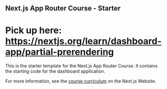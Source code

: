 ## Next.js App Router Course - Starter

# Pick up here: https://nextjs.org/learn/dashboard-app/partial-prerendering

This is the starter template for the Next.js App Router Course. It contains the starting code for the dashboard application.

For more information, see the [course curriculum](https://nextjs.org/learn) on the Next.js Website.

